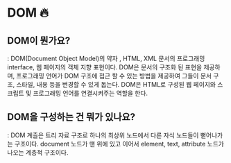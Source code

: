 # DOM 🔥

## DOM이 뭔가요?

: DOM(Document Object Model)의 약자 , HTML, XML 문서의 프로그래밍 interface, 웹 페이지의 객체 지향 표현이다.
DOM은 문서의 구조화 된 표현을 제공하며, 프로그래밍 언어가 DOM 구조에 접근 할 수 있는 방법을 제공하여 그들이 문서 구조, 스타일, 내용 등을 변경할 수 있게 돕는다. 
DOM은 HTML로 구성된 웹 페이지와 스크립트 및 프로그래밍 언어를 연결시켜주는 역할을 한다. 

## DOM을 구성하는 건 뭐가 있나요?
: DOM 계츨은 트리 자료 구조로 하나의 최상위 노드에서 다른 자식 노드들이 뻗어나가는 구조이다. 
document 노드가 맨 위에 있고 이어서 element, text, attribute 노드가 나오는 계층적 구조이다. 

